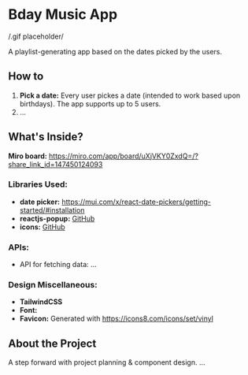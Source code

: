 # Bday Music App

/.gif placeholder/

A playlist-generating app based on the dates picked by the users.

## How to 

1. **Pick a date:** Every user pickes a date (intended to work based upon birthdays). The app supports up to 5 users.
2. ...

## What's Inside?

**Miro board:** https://miro.com/app/board/uXjVKY0ZxdQ=/?share_link_id=147450124093

### Libraries Used:

- **date picker:** https://mui.com/x/react-date-pickers/getting-started/#installation
- **reactjs-popup:** [GitHub](https://github.com/yjose/reactjs-popup)
- **icons:** [GitHub](https://github.com/coreui/coreui-icons-react)

### APIs:

- API for fetching  data: ...

### Design Miscellaneous:

- **TailwindCSS**
- **Font:**
- **Favicon:** Generated with https://icons8.com/icons/set/vinyl

## About the Project

A step forward with project planning & component design. ...
